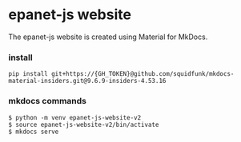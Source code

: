 # epanet-js website

The epanet-js website is created using Material for MkDocs.

### install

```
pip install git+https://{GH_TOKEN}@github.com/squidfunk/mkdocs-material-insiders.git@9.6.9-insiders-4.53.16
```

### mkdocs commands

```
$ python -m venv epanet-js-website-v2
$ source epanet-js-website-v2/bin/activate
$ mkdocs serve
```
